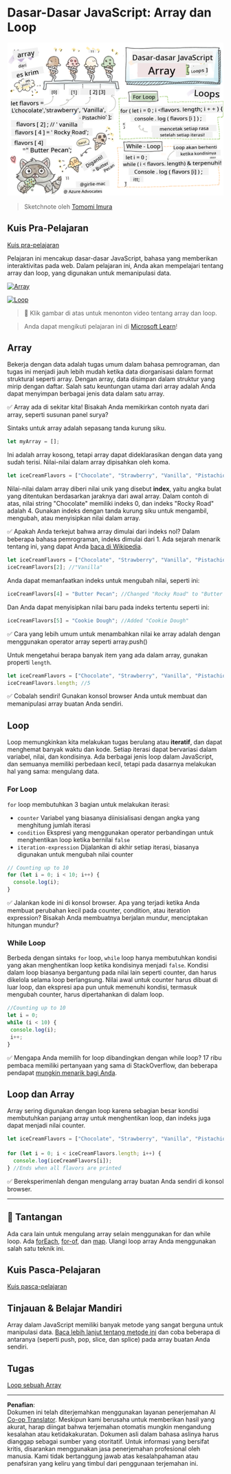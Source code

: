 <!--
CO_OP_TRANSLATOR_METADATA:
{
  "original_hash": "3f7f87871312cf6cc12662da7d973182",
  "translation_date": "2025-08-27T22:52:20+00:00",
  "source_file": "2-js-basics/4-arrays-loops/README.md",
  "language_code": "id"
}
-->
# Dasar-Dasar JavaScript: Array dan Loop

![Dasar-Dasar JavaScript - Array](../../../../translated_images/webdev101-js-arrays.439d7528b8a294558d0e4302e448d193f8ad7495cc407539cc81f1afe904b470.id.png)
> Sketchnote oleh [Tomomi Imura](https://twitter.com/girlie_mac)

## Kuis Pra-Pelajaran
[Kuis pra-pelajaran](https://ff-quizzes.netlify.app/web/quiz/13)

Pelajaran ini mencakup dasar-dasar JavaScript, bahasa yang memberikan interaktivitas pada web. Dalam pelajaran ini, Anda akan mempelajari tentang array dan loop, yang digunakan untuk memanipulasi data.

[![Array](https://img.youtube.com/vi/1U4qTyq02Xw/0.jpg)](https://youtube.com/watch?v=1U4qTyq02Xw "Array")

[![Loop](https://img.youtube.com/vi/Eeh7pxtTZ3k/0.jpg)](https://www.youtube.com/watch?v=Eeh7pxtTZ3k "Loop")

> 🎥 Klik gambar di atas untuk menonton video tentang array dan loop.

> Anda dapat mengikuti pelajaran ini di [Microsoft Learn](https://docs.microsoft.com/learn/modules/web-development-101-arrays/?WT.mc_id=academic-77807-sagibbon)!

## Array

Bekerja dengan data adalah tugas umum dalam bahasa pemrograman, dan tugas ini menjadi jauh lebih mudah ketika data diorganisasi dalam format struktural seperti array. Dengan array, data disimpan dalam struktur yang mirip dengan daftar. Salah satu keuntungan utama dari array adalah Anda dapat menyimpan berbagai jenis data dalam satu array.

✅ Array ada di sekitar kita! Bisakah Anda memikirkan contoh nyata dari array, seperti susunan panel surya?

Sintaks untuk array adalah sepasang tanda kurung siku.

```javascript
let myArray = [];
```

Ini adalah array kosong, tetapi array dapat dideklarasikan dengan data yang sudah terisi. Nilai-nilai dalam array dipisahkan oleh koma.

```javascript
let iceCreamFlavors = ["Chocolate", "Strawberry", "Vanilla", "Pistachio", "Rocky Road"];
```

Nilai-nilai dalam array diberi nilai unik yang disebut **index**, yaitu angka bulat yang ditentukan berdasarkan jaraknya dari awal array. Dalam contoh di atas, nilai string "Chocolate" memiliki indeks 0, dan indeks "Rocky Road" adalah 4. Gunakan indeks dengan tanda kurung siku untuk mengambil, mengubah, atau menyisipkan nilai dalam array.

✅ Apakah Anda terkejut bahwa array dimulai dari indeks nol? Dalam beberapa bahasa pemrograman, indeks dimulai dari 1. Ada sejarah menarik tentang ini, yang dapat Anda [baca di Wikipedia](https://en.wikipedia.org/wiki/Zero-based_numbering).

```javascript
let iceCreamFlavors = ["Chocolate", "Strawberry", "Vanilla", "Pistachio", "Rocky Road"];
iceCreamFlavors[2]; //"Vanilla"
```

Anda dapat memanfaatkan indeks untuk mengubah nilai, seperti ini:

```javascript
iceCreamFlavors[4] = "Butter Pecan"; //Changed "Rocky Road" to "Butter Pecan"
```

Dan Anda dapat menyisipkan nilai baru pada indeks tertentu seperti ini:

```javascript
iceCreamFlavors[5] = "Cookie Dough"; //Added "Cookie Dough"
```

✅ Cara yang lebih umum untuk menambahkan nilai ke array adalah dengan menggunakan operator array seperti array.push()

Untuk mengetahui berapa banyak item yang ada dalam array, gunakan properti `length`.

```javascript
let iceCreamFlavors = ["Chocolate", "Strawberry", "Vanilla", "Pistachio", "Rocky Road"];
iceCreamFlavors.length; //5
```

✅ Cobalah sendiri! Gunakan konsol browser Anda untuk membuat dan memanipulasi array buatan Anda sendiri.

## Loop

Loop memungkinkan kita melakukan tugas berulang atau **iteratif**, dan dapat menghemat banyak waktu dan kode. Setiap iterasi dapat bervariasi dalam variabel, nilai, dan kondisinya. Ada berbagai jenis loop dalam JavaScript, dan semuanya memiliki perbedaan kecil, tetapi pada dasarnya melakukan hal yang sama: mengulang data.

### For Loop

`for` loop membutuhkan 3 bagian untuk melakukan iterasi:
- `counter` Variabel yang biasanya diinisialisasi dengan angka yang menghitung jumlah iterasi
- `condition` Ekspresi yang menggunakan operator perbandingan untuk menghentikan loop ketika bernilai `false`
- `iteration-expression` Dijalankan di akhir setiap iterasi, biasanya digunakan untuk mengubah nilai counter
  
```javascript
// Counting up to 10
for (let i = 0; i < 10; i++) {
  console.log(i);
}
```

✅ Jalankan kode ini di konsol browser. Apa yang terjadi ketika Anda membuat perubahan kecil pada counter, condition, atau iteration expression? Bisakah Anda membuatnya berjalan mundur, menciptakan hitungan mundur?

### While Loop

Berbeda dengan sintaks `for` loop, `while` loop hanya membutuhkan kondisi yang akan menghentikan loop ketika kondisinya menjadi `false`. Kondisi dalam loop biasanya bergantung pada nilai lain seperti counter, dan harus dikelola selama loop berlangsung. Nilai awal untuk counter harus dibuat di luar loop, dan ekspresi apa pun untuk memenuhi kondisi, termasuk mengubah counter, harus dipertahankan di dalam loop.

```javascript
//Counting up to 10
let i = 0;
while (i < 10) {
 console.log(i);
 i++;
}
```

✅ Mengapa Anda memilih for loop dibandingkan dengan while loop? 17 ribu pembaca memiliki pertanyaan yang sama di StackOverflow, dan beberapa pendapat [mungkin menarik bagi Anda](https://stackoverflow.com/questions/39969145/while-loops-vs-for-loops-in-javascript).

## Loop dan Array

Array sering digunakan dengan loop karena sebagian besar kondisi membutuhkan panjang array untuk menghentikan loop, dan indeks juga dapat menjadi nilai counter.

```javascript
let iceCreamFlavors = ["Chocolate", "Strawberry", "Vanilla", "Pistachio", "Rocky Road"];

for (let i = 0; i < iceCreamFlavors.length; i++) {
  console.log(iceCreamFlavors[i]);
} //Ends when all flavors are printed
```

✅ Bereksperimenlah dengan mengulang array buatan Anda sendiri di konsol browser. 

---

## 🚀 Tantangan

Ada cara lain untuk mengulang array selain menggunakan for dan while loop. Ada [forEach](https://developer.mozilla.org/docs/Web/JavaScript/Reference/Global_Objects/Array/forEach), [for-of](https://developer.mozilla.org/docs/Web/JavaScript/Reference/Statements/for...of), dan [map](https://developer.mozilla.org/docs/Web/JavaScript/Reference/Global_Objects/Array/map). Ulangi loop array Anda menggunakan salah satu teknik ini.

## Kuis Pasca-Pelajaran
[Kuis pasca-pelajaran](https://ff-quizzes.netlify.app/web/quiz/14)

## Tinjauan & Belajar Mandiri

Array dalam JavaScript memiliki banyak metode yang sangat berguna untuk manipulasi data. [Baca lebih lanjut tentang metode ini](https://developer.mozilla.org/docs/Web/JavaScript/Reference/Global_Objects/Array) dan coba beberapa di antaranya (seperti push, pop, slice, dan splice) pada array buatan Anda sendiri.

## Tugas

[Loop sebuah Array](assignment.md)

---

**Penafian**:  
Dokumen ini telah diterjemahkan menggunakan layanan penerjemahan AI [Co-op Translator](https://github.com/Azure/co-op-translator). Meskipun kami berusaha untuk memberikan hasil yang akurat, harap diingat bahwa terjemahan otomatis mungkin mengandung kesalahan atau ketidakakuratan. Dokumen asli dalam bahasa aslinya harus dianggap sebagai sumber yang otoritatif. Untuk informasi yang bersifat kritis, disarankan menggunakan jasa penerjemahan profesional oleh manusia. Kami tidak bertanggung jawab atas kesalahpahaman atau penafsiran yang keliru yang timbul dari penggunaan terjemahan ini.
